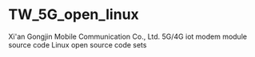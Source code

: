 # TW_5G_open_linux
Xi'an Gongjin Mobile Communication Co., Ltd.
5G/4G iot modem module source code
Linux open source code sets
